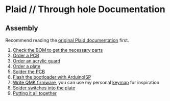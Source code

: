 # Plaid // Through hole Documentation

## Assembly

Recommend reading the
[original Plaid documentation](https://github.com/hsgw/plaid/tree/master/doc)
first.

1. [Check the BOM to get the necessary parts](./md/BOM.md)
2. [Order a PCB](./md/pcb.md)
3. [Order an acrylic guard](./md/guard.md)
4. [Order a plate](./md/plate.md)
5. [Solder the PCB](https://github.com/hsgw/plaid/blob/master/doc/en/soldering.md)
6. [Flash the bootloader with ArduinoISP](./md/bootloader.md)
7. [Write QMK firmware](https://github.com/hsgw/plaid/blob/master/doc/en/firmware.md),
you can use my personal
[keymap](https://github.com/qmk/qmk_firmware/tree/master/keyboards/dm9records/plaid/keymaps/stephen-huan) 
for inspiration
8. [Solder switches into the plate](./md/plate.md)
9. [Putting it all together](./md/complete.md)

